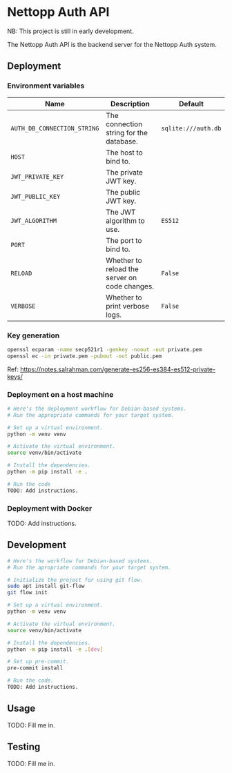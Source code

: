 # Nettopp Auth API

NB: This project is still in early development.

The Nettopp Auth API is the backend server for the Nettopp Auth system.

## Deployment

### Environment variables

| Name                        | Description                                   | Default             |
| --------------------------- | --------------------------------------------- | ------------------- |
| `AUTH_DB_CONNECTION_STRING` | The connection string for the database.       | `sqlite:///auth.db` |
| `HOST`                      | The host to bind to.                          |                     |
| `JWT_PRIVATE_KEY`           | The private JWT key.                          |                     |
| `JWT_PUBLIC_KEY`            | The public JWT key.                           |                     |
| `JWT_ALGORITHM`             | The JWT algorithm to use.                     | `ES512`             |
| `PORT`                      | The port to bind to.                          |                     |
| `RELOAD`                    | Whether to reload the server on code changes. | `False`             |
| `VERBOSE`                   | Whether to print verbose logs.                | `False`             |


### Key generation
```bash
openssl ecparam -name secp521r1 -genkey -noout -out private.pem
openssl ec -in private.pem -pubout -out public.pem
```

Ref: https://notes.salrahman.com/generate-es256-es384-es512-private-keys/

### Deployment on a host machine
```bash
# Here's the deployment workflow for Debian-based systems.
# Run the appropriate commands for your target system.

# Set up a virtual environment.
python -m venv venv

# Activate the virtual environment.
source venv/bin/activate

# Install the dependencies.
python -m pip install -e .

# Run the code
TODO: Add instructions.
```

### Deployment with Docker

TODO: Add instructions.

## Development

```bash
# Here's the workflow for Debian-based systems.
# Run the apropriate commands for your target system.

# Initialize the project for using git flow.
sudo apt install git-flow
git flow init

# Set up a virtual environment.
python -m venv venv

# Activate the virtual environment.
source venv/bin/activate

# Install the dependencies.
python -m pip install -e .[dev]

# Set up pre-commit.
pre-commit install

# Run the code.
TODO: Add instructions.
```

## Usage

TODO: Fill me in.

## Testing

TODO: Fill me in.
